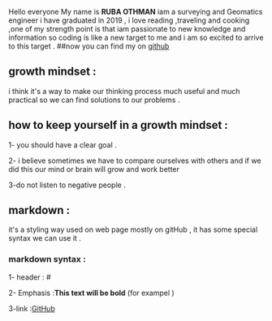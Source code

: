 Hello everyone 
My name is **RUBA OTHMAN** iam a surveying and Geomatics engineer i have graduated in 2019 , i love reading ,traveling and cooking ,one of my strength point is that iam passionate to new knowledge and information so coding is like a new target to me and i am so excited to arrive to this target .
##now you can find my on [github](https://github.com/ruba1995)



## growth mindset :

i think it's a way to make our thinking process much useful and much practical so we can find solutions to our problems .


## how to keep yourself in a growth mindset :

1- you should have a clear goal .

2- i believe sometimes we have to compare ourselves with others and if we did this our mind or brain will grow and work better 

3-do not listen to negative people .


## markdown :

it's a styling way used on web page mostly on gitHub , it has some special syntax we can use it .

### markdown syntax :

 1- header : #
 
 2- Emphasis :**This text will be bold** (for exampel )
 
 3-link :[GitHub](http://github.com)
